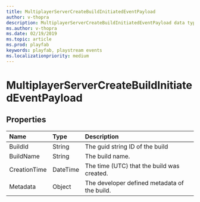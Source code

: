 ```yaml
---
title: MultiplayerServerCreateBuildInitiatedEventPayload
author: v-thopra
description: MultiplayerServerCreateBuildInitiatedEventPayload data type.
ms.author: v-thopra
ms.date: 02/19/2019
ms.topic: article
ms.prod: playfab
keywords: playfab, playstream events
ms.localizationpriority: medium
---
```


# MultiplayerServerCreateBuildInitiatedEventPayload

## Properties

|Name|Type|Description|
| :--------------------|:-------------------|:----------------------|
|BuildId|String|The guid string ID of the build|
|BuildName|String|The build name.|
|CreationTime|DateTime|The time (UTC) that the build was created.|
|Metadata|Object|The developer defined metadata of the build.|
